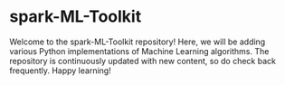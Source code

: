 # spark-ML-Toolkit
Welcome to the spark-ML-Toolkit repository! Here, we will be adding various Python implementations of Machine Learning algorithms. The repository is continuously updated with new content, so do check back frequently. Happy learning!

